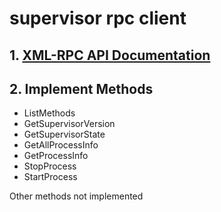 # supervisor rpc client

## 1. [XML-RPC API Documentation](http://supervisord.org/api.html)

## 2. Implement Methods

- ListMethods
- GetSupervisorVersion
- GetSupervisorState
- GetAllProcessInfo
- GetProcessInfo
- StopProcess
- StartProcess

Other methods not implemented